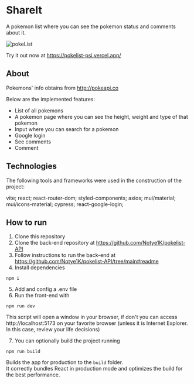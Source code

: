 # ShareIt

A pokemon list where you can see the pokemon status and comments about it.

![pokeList](https://user-images.githubusercontent.com/71580986/187726080-80fdbc9d-f032-4759-a55e-3b80d6392737.gif)

Try it out now at https://pokelist-psi.vercel.app/

## About

Pokemons' info obtains from http://pokeapi.co

Below are the implemented features:

- List of all pokemons
- A pokemon page where you can see the height, weight and type of that pokemon
- Input where you can search for a pokemon
- Google login
- See comments
- Comment

## Technologies

The following tools and frameworks were used in the construction of the project:

vite; react; react-router-dom; styled-components;
axios; mui/material; mui/icons-material; cypress;
react-google-login;


## How to run

1. Clone this repository
2. Clone the back-end repository at https://github.com/Notye1K/pokelist-API
3. Follow instructions to run the back-end at https://github.com/Notye1K/pokelist-API/tree/main#readme
4. Install dependencies

 `npm i`
 
5. Add and config a .env file
6. Run the front-end with

 `npm run dev`

This script will open a window in your browser, if don't you can access http://localhost:5173 on your favorite browser (unless it is Internet Explorer. In this case, review your life decisions)

7. You can optionally build the project running

 `npm run build`

Builds the app for production to the `build` folder.\
It correctly bundles React in production mode and optimizes the build for the best performance.
